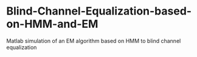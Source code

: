 # Blind-Channel-Equalization-based-on-HMM-and-EM
Matlab simulation of an EM algorithm based on HMM to blind channel equalization
